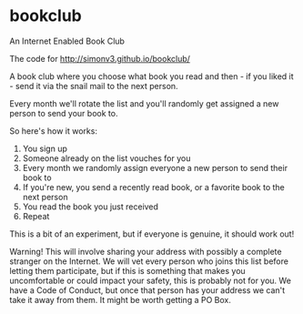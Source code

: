 # bookclub
An Internet Enabled Book Club

The code for http://simonv3.github.io/bookclub/

A book club where you choose what book you read and then - if you liked it - send it via the snail mail to the next person.

Every month we'll rotate the list and you'll randomly get assigned a new person to send your book to.

So here's how it works:

1. You sign up
2. Someone already on the list vouches for you
3. Every month we randomly assign everyone a new person to send their book to
4. If you're new, you send a recently read book, or a favorite book to the next person
5. You read the book you just received
6. Repeat

This is a bit of an experiment, but if everyone is genuine, it should work out!

Warning! This will involve sharing your address with possibly a complete stranger on the Internet.
We will vet every person who joins this list before letting them participate, but if this is something that makes you uncomfortable or could impact your safety, this is probably not for you.
We have a Code of Conduct, but once that person has your address we can't take it away from them.
It might be worth getting a PO Box.
